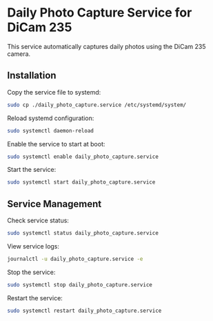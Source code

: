 # Daily Photo Capture Service for DiCam 235

This service automatically captures daily photos using the DiCam 235 camera.

## Installation

Copy the service file to systemd:

```bash
sudo cp ./daily_photo_capture.service /etc/systemd/system/
```

Reload systemd configuration:

```bash
sudo systemctl daemon-reload
```

Enable the service to start at boot:

```bash
sudo systemctl enable daily_photo_capture.service
```

Start the service:

```bash
sudo systemctl start daily_photo_capture.service
```

## Service Management

Check service status:

```bash
sudo systemctl status daily_photo_capture.service
```

View service logs:

```bash
journalctl -u daily_photo_capture.service -e
```

Stop the service:

```bash
sudo systemctl stop daily_photo_capture.service
```

Restart the service:

```bash
sudo systemctl restart daily_photo_capture.service
```
